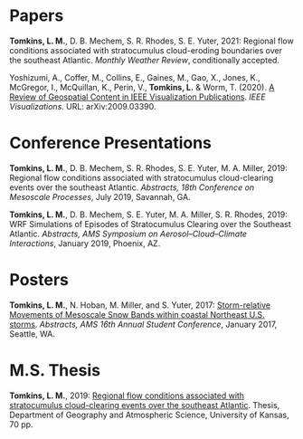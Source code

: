# Papers

**Tomkins, L. M.**, D. B. Mechem, S. R. Rhodes, S. E. Yuter, 2021: Regional flow conditions associated with stratocumulus cloud-eroding boundaries over the southeast Atlantic. _Monthly Weather Review_, conditionally accepted.

Yoshizumi, A., Coffer, M., Collins, E., Gaines, M., Gao, X., Jones, K., McGregor, I., McQuillan, K., Perin, V., **Tomkins, L.** & Worm, T. (2020). [A Review of Geospatial Content in IEEE Visualization Publications](https://arxiv.org/pdf/2009.03390.pdf). _IEEE Visualizations_. URL: arXiv:2009.03390.

# Conference Presentations

**Tomkins, L. M.**, D. B. Mechem, S. R. Rhodes, S. E. Yuter, M. A. Miller, 2019: Regional flow conditions associated with stratocumulus cloud-clearing events over the southeast Atlantic. _Abstracts, 18th Conference on Mesoscale Processes_, July 2019, Savannah, GA.

**Tomkins, L. M.**, D. B. Mechem, S. E. Yuter, M. A. Miller, S. R. Rhodes, 2019: WRF Simulations of Episodes of Stratocumulus Clearing over the Southeast Atlantic. _Abstracts, AMS Symposium on Aerosol–Cloud–Climate Interactions_, January 2019, Phoenix, AZ.

# Posters

**Tomkins, L. M.**, N. Hoban, M. Miller, and S. Yuter, 2017: [Storm-relative Movements of Mesoscale Snow Bands within coastal Northeast U.S. storms](./files/Tomkins_AMS2017Poster.pdf). _Abstracts, AMS 16th Annual Student Conference_, January 2017, Seattle, WA.


# M.S. Thesis

**Tomkins, L. M.**, 2019: [Regional flow conditions associated with stratocumulus cloud-clearing events over the southeast Atlantic](./files/Tomkins_thesis_final.pdf). Thesis, Department of Geography and Atmospheric Science, University of Kansas, 70 pp.